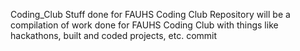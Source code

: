 Coding_Club
Stuff done for FAUHS Coding Club
Repository will be a compilation of work done for FAUHS Coding Club with things like hackathons, built and coded projects, etc.
commit
